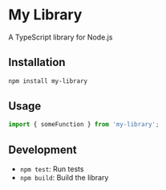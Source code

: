 # My Library

A TypeScript library for Node.js

## Installation

```bash
npm install my-library
```

## Usage

```typescript
import { someFunction } from 'my-library';
```

## Development

- `npm test`: Run tests
- `npm build`: Build the library
